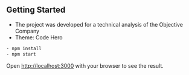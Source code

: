 ## Getting Started

- The project was developed for a technical analysis of the Objective Company
- Theme: Code Hero

```bash
- npm install
- npm start
```

Open [http://localhost:3000](http://localhost:3000) with your browser to see the result.